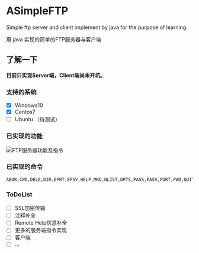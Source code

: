 # ASimpleFTP
Simple ftp server and client implement by java for the purpose of learning.

用 java 实现的简单的FTP服务器与客户端



## 了解一下

**目前只实现Server端，Client端尚未开坑。**

### 支持的系统

- [x] Windows10
- [x] Centos7 
- [ ] Ubuntu （待测试）

### 已实现的功能

![FTP服务器功能及指令](README.assets/FTP服务器功能及指令.bmp)

### 已实现的命令

``` shell
ABOR,CWD,DELE,DIR,EPRT,EPSV,HELP,MKD,NLIST,OPTS,PASS,PASV,PORT,PWD,QUIT,RETR,RMD,SIZE,STOR,SYST,TYPE,USER
```



### ToDoList

- [ ]  SSL加密传输
- [ ] 注释补全
- [ ] Remote Help信息补全
- [ ] 更多的服务端指令实现
- [ ] 客户端
- [ ] ...
